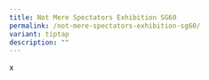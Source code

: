 ```yaml
---
title: Not Mere Spectators Exhibition SG60
permalink: /not-mere-spectators-exhibition-sg60/
variant: tiptap
description: ""
---
```

<p>x</p>